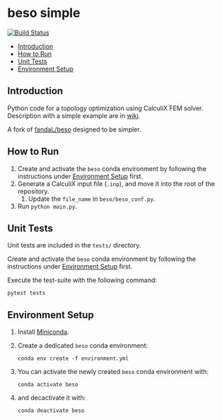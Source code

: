 # beso simple
[![Build Status](https://travis-ci.org/gbroques/beso-simple.svg?branch=master)](https://travis-ci.org/gbroques/beso-simple)

* [Introduction](#introduction)
* [How to Run](#how-to-run)
* [Unit Tests](#unit-tests)
* [Environment Setup](#environment-setup)

## Introduction
Python code for a topology optimization using CalculiX FEM solver.
Description with a simple example are in [wiki](https://github.com/fandaL/beso/wiki).

A fork of [fandaL/beso](https://github.com/fandaL/beso) designed to be simpler.

## How to Run
1. Create and activate the `beso` conda environment by following the instructions under [Environment Setup](#environment-setup) first.
2. Generate a CalculiX input file (`.inp`), and move it into the root of the repository.
    1. Update the `file_name` in `beso/beso_conf.py`.
2. Run `python main.py`.

## Unit Tests
Unit tests are included in the `tests/` directory.

Create and activate the `beso` conda environment by following the instructions under [Environment Setup](#environment-setup) first.

Execute the test-suite with the following command:

    pytest tests

## Environment Setup
1. Install [Miniconda](https://docs.conda.io/en/latest/miniconda.html).
2. Create a dedicated `beso` conda environment:

       conda env create -f environment.yml

3. You can activate the newly created `beso` conda environment with:

       conda activate beso

4. and decactivate it with:

       conda deactivate beso
